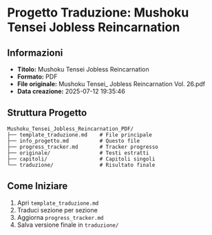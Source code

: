 # Progetto Traduzione: Mushoku Tensei Jobless Reincarnation

## Informazioni
- **Titolo:** Mushoku Tensei Jobless Reincarnation
- **Formato:** PDF
- **File originale:** Mushoku Tensei_ Jobless Reincarnation Vol. 26.pdf
- **Data creazione:** 2025-07-12 19:35:46

## Struttura Progetto
```
Mushoku_Tensei_Jobless_Reincarnation_PDF/
├── template_traduzione.md    # File principale
├── info_progetto.md          # Questo file
├── progress_tracker.md       # Tracker progresso
├── originale/                # Testi estratti
├── capitoli/                 # Capitoli singoli
└── traduzione/               # Risultato finale
```

## Come Iniziare
1. Apri `template_traduzione.md`
2. Traduci sezione per sezione
3. Aggiorna `progress_tracker.md`
4. Salva versione finale in `traduzione/`
